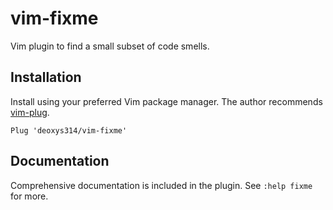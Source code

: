 # vim-fixme

Vim plugin to find a small subset of code smells.

## Installation

Install using your preferred Vim package manager. The author recommends
[vim-plug][1].

```vim
Plug 'deoxys314/vim-fixme'
```

## Documentation

Comprehensive documentation is included in the plugin. See `:help fixme` for
more.

[1]: https://github.com/junegunn/vim-plug
